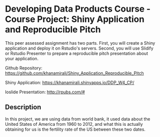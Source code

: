 # Developing Data Products Course - Course Project: Shiny Application and Reproducible Pitch
This peer assessed assignment has two parts. First, you will create a Shiny application and deploy it on Rstudio's servers. Second, you will use Slidify or Rstudio Presenter to prepare a reproducible pitch presentation about your application.

Github Repository: https://github.com/khanamirali/Shiny_Application_Reproducible_Pitch

Shiny Application: https://khanamirali.shinyapps.io/DDP_W4_CP/

Ioslide Presentation: http://rpubs.com/#

## Description

In this project, we are using data from world bank, it used data about the United States of America from 1960 to 2012, and what this is actually obtaining for us is the fertility rate of the US between these two dates.

